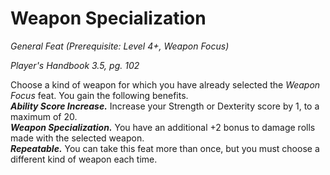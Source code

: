 # Weapon Specialization
*General Feat (Prerequisite: Level 4+, Weapon Focus)*

*Player's Handbook 3.5, pg. 102*

Choose a kind of weapon for which you have already selected the *Weapon Focus* feat. You gain the following benefits.  
***Ability Score Increase.*** Increase your Strength or Dexterity score by 1, to a maximum of 20.  
***Weapon Specialization.*** You have an additional +2 bonus to damage rolls made with the selected weapon.  
***Repeatable.*** You can take this feat more than once, but you must choose a different kind of weapon each time.